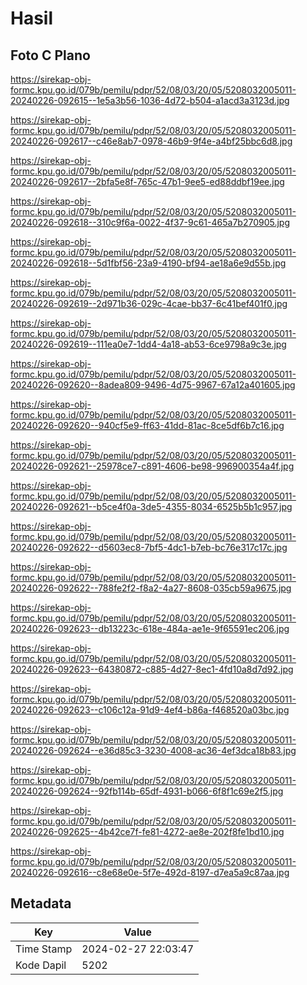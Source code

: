 # Hasil

## Foto C Plano

https://sirekap-obj-formc.kpu.go.id/079b/pemilu/pdpr/52/08/03/20/05/5208032005011-20240226-092615--1e5a3b56-1036-4d72-b504-a1acd3a3123d.jpg

https://sirekap-obj-formc.kpu.go.id/079b/pemilu/pdpr/52/08/03/20/05/5208032005011-20240226-092617--c46e8ab7-0978-46b9-9f4e-a4bf25bbc6d8.jpg

https://sirekap-obj-formc.kpu.go.id/079b/pemilu/pdpr/52/08/03/20/05/5208032005011-20240226-092617--2bfa5e8f-765c-47b1-9ee5-ed88ddbf19ee.jpg

https://sirekap-obj-formc.kpu.go.id/079b/pemilu/pdpr/52/08/03/20/05/5208032005011-20240226-092618--310c9f6a-0022-4f37-9c61-465a7b270905.jpg

https://sirekap-obj-formc.kpu.go.id/079b/pemilu/pdpr/52/08/03/20/05/5208032005011-20240226-092618--5d1fbf56-23a9-4190-bf94-ae18a6e9d55b.jpg

https://sirekap-obj-formc.kpu.go.id/079b/pemilu/pdpr/52/08/03/20/05/5208032005011-20240226-092619--2d971b36-029c-4cae-bb37-6c41bef401f0.jpg

https://sirekap-obj-formc.kpu.go.id/079b/pemilu/pdpr/52/08/03/20/05/5208032005011-20240226-092619--111ea0e7-1dd4-4a18-ab53-6ce9798a9c3e.jpg

https://sirekap-obj-formc.kpu.go.id/079b/pemilu/pdpr/52/08/03/20/05/5208032005011-20240226-092620--8adea809-9496-4d75-9967-67a12a401605.jpg

https://sirekap-obj-formc.kpu.go.id/079b/pemilu/pdpr/52/08/03/20/05/5208032005011-20240226-092620--940cf5e9-ff63-41dd-81ac-8ce5df6b7c16.jpg

https://sirekap-obj-formc.kpu.go.id/079b/pemilu/pdpr/52/08/03/20/05/5208032005011-20240226-092621--25978ce7-c891-4606-be98-996900354a4f.jpg

https://sirekap-obj-formc.kpu.go.id/079b/pemilu/pdpr/52/08/03/20/05/5208032005011-20240226-092621--b5ce4f0a-3de5-4355-8034-6525b5b1c957.jpg

https://sirekap-obj-formc.kpu.go.id/079b/pemilu/pdpr/52/08/03/20/05/5208032005011-20240226-092622--d5603ec8-7bf5-4dc1-b7eb-bc76e317c17c.jpg

https://sirekap-obj-formc.kpu.go.id/079b/pemilu/pdpr/52/08/03/20/05/5208032005011-20240226-092622--788fe2f2-f8a2-4a27-8608-035cb59a9675.jpg

https://sirekap-obj-formc.kpu.go.id/079b/pemilu/pdpr/52/08/03/20/05/5208032005011-20240226-092623--db13223c-618e-484a-ae1e-9f65591ec206.jpg

https://sirekap-obj-formc.kpu.go.id/079b/pemilu/pdpr/52/08/03/20/05/5208032005011-20240226-092623--64380872-c885-4d27-8ec1-4fd10a8d7d92.jpg

https://sirekap-obj-formc.kpu.go.id/079b/pemilu/pdpr/52/08/03/20/05/5208032005011-20240226-092623--c106c12a-91d9-4ef4-b86a-f468520a03bc.jpg

https://sirekap-obj-formc.kpu.go.id/079b/pemilu/pdpr/52/08/03/20/05/5208032005011-20240226-092624--e36d85c3-3230-4008-ac36-4ef3dca18b83.jpg

https://sirekap-obj-formc.kpu.go.id/079b/pemilu/pdpr/52/08/03/20/05/5208032005011-20240226-092624--92fb114b-65df-4931-b066-6f8f1c69e2f5.jpg

https://sirekap-obj-formc.kpu.go.id/079b/pemilu/pdpr/52/08/03/20/05/5208032005011-20240226-092625--4b42ce7f-fe81-4272-ae8e-202f8fe1bd10.jpg

https://sirekap-obj-formc.kpu.go.id/079b/pemilu/pdpr/52/08/03/20/05/5208032005011-20240226-092616--c8e68e0e-5f7e-492d-8197-d7ea5a9c87aa.jpg


## Metadata

| Key        | Value               |
| ---------- | ------------------- |
| Time Stamp | 2024-02-27 22:03:47 |
| Kode Dapil | 5202                |




